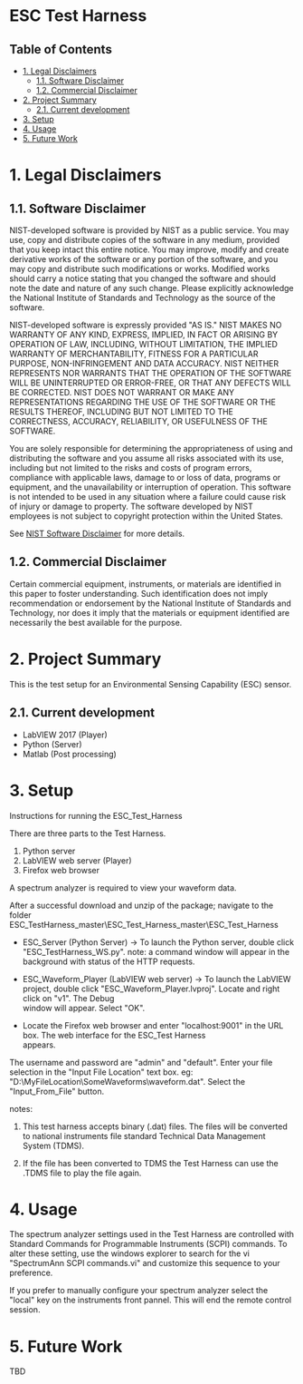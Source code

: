 # ESC Test Harness

## Table of Contents
- [1. Legal Disclaimers](#1-legal-disclaimers)
    - [1.1. Software Disclaimer](#11-software-disclaimer)
    - [1.2. Commercial Disclaimer](#12-commercial-disclaimer)
- [2. Project Summary](#2-project-summary)
    - [2.1. Current development](#21-current-development)
- [3. Setup](#3-setup)
- [4. Usage](#4-usage)
- [5. Future Work](#5-future-work)


# 1. Legal Disclaimers
## 1.1. Software Disclaimer
 NIST-developed software is provided by NIST as a public service. 
 You may use, copy and distribute copies of the software in any medium,
 provided that you keep intact this entire notice. You may improve,
 modify and create derivative works of the software or any portion of
 the software, and you may copy and distribute such modifications or
 works. Modified works should carry a notice stating that you changed
 the software and should note the date and nature of any such change.
 Please explicitly acknowledge the National Institute of Standards and
 Technology as the source of the software.
 
 NIST-developed software is expressly provided "AS IS." NIST MAKES NO
 WARRANTY OF ANY KIND, EXPRESS, IMPLIED, IN FACT OR ARISING BY
 OPERATION OF LAW, INCLUDING, WITHOUT LIMITATION, THE IMPLIED WARRANTY
 OF MERCHANTABILITY, FITNESS FOR A PARTICULAR PURPOSE, NON-INFRINGEMENT
 AND DATA ACCURACY. NIST NEITHER REPRESENTS NOR WARRANTS THAT THE
 OPERATION OF THE SOFTWARE WILL BE UNINTERRUPTED OR ERROR-FREE, OR
 THAT ANY DEFECTS WILL BE CORRECTED. NIST DOES NOT WARRANT OR MAKE ANY 
 REPRESENTATIONS REGARDING THE USE OF THE SOFTWARE OR THE RESULTS 
 THEREOF, INCLUDING BUT NOT LIMITED TO THE CORRECTNESS, ACCURACY,
 RELIABILITY, OR USEFULNESS OF THE SOFTWARE.
 
 You are solely responsible for determining the appropriateness of
 using and distributing the software and you assume all risks
 associated with its use, including but not limited to the risks and
 costs of program errors, compliance with applicable laws, damage to 
 or loss of data, programs or equipment, and the unavailability or
 interruption of operation. This software is not intended to be used in
 any situation where a failure could cause risk of injury or damage to
 property. The software developed by NIST employees is not subject to
 copyright protection within the United States.

 See [NIST Software Disclaimer](https://www.nist.gov/disclaimer) for more details.

## 1.2. Commercial Disclaimer
 Certain commercial equipment, instruments, or materials are identified in this paper to foster understanding. Such identification does not imply recommendation or endorsement by the National Institute of Standards and Technology, nor does it imply that the materials or equipment identified are necessarily the best available for the purpose.

# 2. Project Summary
This is the test setup for an Environmental Sensing Capability (ESC) sensor.

## 2.1. Current development 
* LabVIEW 2017 (Player)
* Python (Server)
* Matlab (Post processing)

# 3. Setup
  Instructions for running the ESC_Test_Harness

There are three parts to the Test Harness. 
1) Python server 
2) LabVIEW web server (Player)
3) Firefox web browser

A spectrum analyzer is required to view your waveform data.  

 After a successful download and unzip of the package;
  navigate to the folder ESC_TestHarness_master\ESC_Test_Harness_master\ESC_Test_Harness
    
* ESC_Server (Python Server) ->
   To launch the Python server, double click "ESC_TestHarness_WS.py".  note: a command window will appear in the background
with status of the HTTP requests.

* ESC_Waveform_Player (LabVIEW web server) ->
   To launch the LabVIEW project, double click "ESC_Waveform_Player.lvproj".  Locate and right click on "v1". The Debug  
window will appear.  Select "OK".

* Locate the Firefox web browser and enter "localhost:9001" in the URL box.  The web interface for the ESC_Test Harness  
appears.

The username and password are "admin" and "default".
Enter your file selection in the "Input File Location" text box.  eg: "D:\MyFileLocation\SomeWaveforms\waveform.dat".  Select the "Input_From_File" button.  

notes:  
 1) This test harness accepts binary (.dat) files.  The files will be converted to national instruments file standard 
Technical Data Management System (TDMS).

 2) If the file has been converted to TDMS the Test Harness can use the .TDMS file to play the file again.
  
# 4. Usage
  The spectrum analyzer settings used in the Test Harness are controlled with Standard Commands for Programmable Instruments (SCPI) commands.  To alter these setting, use the windows explorer to search for the vi "SpectrumAnn SCPI commands.vi" and customize this sequence to your preference.

If you prefer to manually configure your spectrum analyzer select the "local" key on the instruments front pannel.  This will end the remote control session.


  
# 5. Future Work
  TBD
